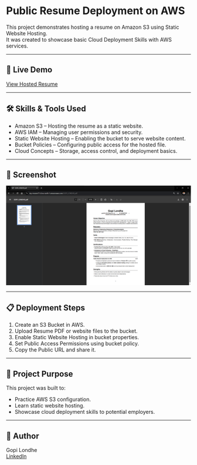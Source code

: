 # Public Resume Deployment on AWS

This project demonstrates hosting a resume on Amazon S3 using Static Website Hosting.  
It was created to showcase basic Cloud Deployment Skills with AWS services.

---

## 🚀 Live Demo
[View Hosted Resume](https://my-resume77.s3.eu-north-1.amazonaws.com/GOPI_LONDHE.pdf)

---

## 🛠 Skills & Tools Used
- Amazon S3 – Hosting the resume as a static website.
- AWS IAM – Managing user permissions and security.
- Static Website Hosting – Enabling the bucket to serve website content.
- Bucket Policies – Configuring public access for the hosted file.
- Cloud Concepts – Storage, access control, and deployment basics.

---

## 📸 Screenshot
![AWS Hosted Resume Screenshot](resume-aws-screenshot.png)

---

## 📋 Deployment Steps
1. Create an S3 Bucket in AWS.
2. Upload Resume PDF or website files to the bucket.
3. Enable Static Website Hosting in bucket properties.
4. Set Public Access Permissions using bucket policy.
5. Copy the Public URL and share it.

---

## 📌 Project Purpose
This project was built to:
- Practice AWS S3 configuration.
- Learn static website hosting.
- Showcase cloud deployment skills to potential employers.

---

## 👤 Author
Gopi Londhe  
[LinkedIn](https://linkedin.com/in/gopi-londhe-b18161255)
